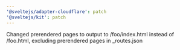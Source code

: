 ```yaml
---
'@sveltejs/adapter-cloudflare': patch
'@sveltejs/kit': patch
---
```


Changed prerendered pages to output to /foo/index.html instead of /foo.html, excluding prerendered pages in \_routes.json
